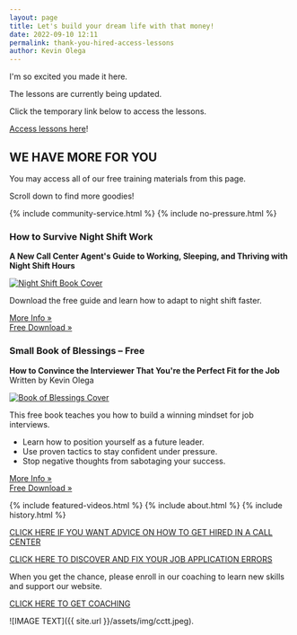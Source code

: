 ```yaml
--- 
layout: page
title: Let's build your dream life with that money!
date: 2022-09-10 12:11
permalink: thank-you-hired-access-lessons
author: Kevin Olega 
--- 
```

I'm so excited you made it here.

The lessons are currently being updated.

Click the temporary link below to access the lessons.

[Access lessons here](https://docs.google.com/document/d/1UotZC16nmzvcGuWvTwpTy93w9XLiCPqq7jy8j47b7Xc/edit?usp=sharing)!

<h2>WE HAVE MORE FOR YOU</h2>
<p>You may access all of our free training materials from this page.</p>
<p>Scroll down to find more goodies!</p>
{% include community-service.html %}
{% include no-pressure.html %}

### How to Survive Night Shift Work

**A New Call Center Agent's Guide to Working, Sleeping, and Thriving with Night Shift Hours**

[![Night Shift Book Cover](https://callcentertrainingtips.com/assets/img/Night%20Shift%20Book%20Cover-Sample.png)](https://callcentertrainingtips.com/night-shift-book)

Download the free guide and learn how to adapt to night shift faster.

[More Info »](https://callcentertrainingtips.com/night-shift-book)  
[Free Download »](https://sendfox.com/lp/1g6pd2)

### Small Book of Blessings – Free
**How to Convince the Interviewer That You're the Perfect Fit for the Job**  
Written by Kevin Olega

[![Book of Blessings Cover](https://callcentertrainingtips.com/assets/img/Book-of-Blessings-cover.png)](https://sendfox.com/lp/mnoe5q)

This free book teaches you how to build a winning mindset for job interviews.

- Learn how to position yourself as a future leader.
- Use proven tactics to stay confident under pressure.
- Stop negative thoughts from sabotaging your success.

[More Info »](https://callcentertrainingtips.com/sbb-book/)  
[Free Download »](https://sendfox.com/lp/mnoe5q)

{% include featured-videos.html %}
{% include about.html %}
{% include history.html %}

[CLICK HERE IF YOU WANT ADVICE ON HOW TO GET HIRED IN A CALL CENTER](https://callcentertrainingtips.com/4hired)

[CLICK HERE TO DISCOVER AND FIX YOUR JOB APPLICATION ERRORS](https://callcentertrainingtips.com/fix)

When you get the chance, please enroll in our coaching to learn new skills and support our website.

<a href="https://callcentertrainingtips.com/english-lessons/" class="button focus">CLICK HERE TO GET COACHING</a>

![IMAGE TEXT]({{ site.url }}/assets/img/cctt.jpeg).

